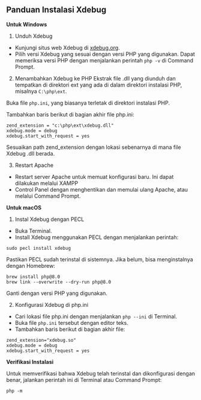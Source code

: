 
## Panduan Instalasi Xdebug

**Untuk Windows**
1. Unduh Xdebug
- Kunjungi situs web Xdebug di [xdebug.org](https://xdebug.org/docs/install).
- Pilih versi Xdebug yang sesuai dengan versi PHP yang digunakan. Dapat memeriksa versi PHP dengan menjalankan perintah ```php -v``` di Command Prompt. 

2. Menambahkan Xdebug ke PHP
Ekstrak file .dll yang diunduh dan tempatkan di direktori ext yang ada di dalam direktori instalasi PHP, misalnya ```C:\php\ext```.

Buka file ```php.ini```, yang biasanya terletak di direktori instalasi PHP.

Tambahkan baris berikut di bagian akhir file php.ini:
```
zend_extension = "c:\php\ext\xdebug.dll"
xdebug.mode = debug
xdebug.start_with_request = yes
```

Sesuaikan path zend_extension dengan lokasi sebenarnya di mana file Xdebug .dll berada.

3. Restart Apache
- Restart server Apache untuk memuat konfigurasi baru. Ini dapat dilakukan melalui XAMPP 
- Control Panel dengan menghentikan dan memulai ulang Apache, atau melalui Command Prompt.

**Untuk macOS**
1. Instal Xdebug dengan PECL
- Buka Terminal.
- Install Xdebug menggunakan PECL dengan menjalankan perintah:
```
sudo pecl install xdebug
```
Pastikan PECL sudah terinstal di sistemnya. Jika belum, bisa menginstalnya dengan Homebrew:
```
brew install php@8.0
brew link --overwrite --dry-run php@8.0
```
Ganti dengan versi PHP yang digunakan.

2. Konfigurasi Xdebug di php.ini
- Cari lokasi file php.ini dengan menjalankan ```php --ini``` di Terminal.
- Buka file ```php.ini``` tersebut dengan editor teks.
- Tambahkan baris berikut di bagian akhir file:
```
zend_extension="xdebug.so"
xdebug.mode = debug
xdebug.start_with_request = yes
```

****Verifikasi Instalasi****

Untuk memverifikasi bahwa Xdebug telah terinstal dan dikonfigurasi dengan benar, jalankan perintah ini di Terminal atau Command Prompt:
```
php -m
```
